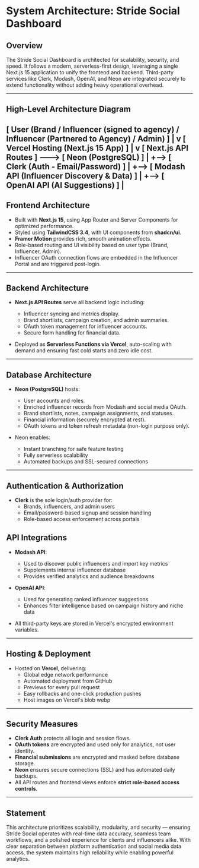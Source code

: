 # System Architecture: Stride Social Dashboard

## Overview
The Stride Social Dashboard is architected for scalability, security, and speed. It follows a modern, serverless-first design, leveraging a single Next.js 15 application to unify the frontend and backend. Third-party services like Clerk, Modash, OpenAI, and Neon are integrated securely to extend functionality without adding heavy operational overhead.

---

## High-Level Architecture Diagram

[ User (Brand / Influencer (signed to agency) / Influencer (Partnered to Agency) / Admin) ]
|
v
[ Vercel Hosting (Next.js 15 App) ]
|
v
[ Next.js API Routes ] ---> [ Neon (PostgreSQL) ]
|
+--> [ Clerk (Auth - Email/Password) ]
|
+--> [ Modash API (Influencer Discovery & Data) ]
|
+--> [ OpenAI API (AI Suggestions) ]
|
---

## Frontend Architecture

- Built with **Next.js 15**, using App Router and Server Components for optimized performance.
- Styled using **TailwindCSS 3.4**, with UI components from **shadcn/ui**.
- **Framer Motion** provides rich, smooth animation effects.
- Role-based routing and UI visibility based on user type (Brand, Influencer, Admin).
- Influencer OAuth connection flows are embedded in the Influencer Portal and are triggered post-login.

---

## Backend Architecture

- **Next.js API Routes** serve all backend logic including:
  - Influencer syncing and metrics display.
  - Brand shortlists, campaign creation, and admin summaries.
  - OAuth token management for influencer accounts.
  - Secure form handling for financial data.

- Deployed as **Serverless Functions via Vercel**, auto-scaling with demand and ensuring fast cold starts and zero idle cost.

---

## Database Architecture

- **Neon (PostgreSQL)** hosts:
  - User accounts and roles.
  - Enriched influencer records from Modash and social media OAuth.
  - Brand shortlists, notes, campaign assignments, and statuses.
  - Financial information (securely encrypted at rest).
  - OAuth tokens and token refresh metadata (non-login purpose only).

- Neon enables:
  - Instant branching for safe feature testing
  - Fully serverless scalability
  - Automated backups and SSL-secured connections

---

## Authentication & Authorization

- **Clerk** is the sole login/auth provider for:
  - Brands, influencers, and admin users
  - Email/password-based signup and session handling
  - Role-based access enforcement across portals


## API Integrations

- **Modash API**:
  - Used to discover public influencers and import key metrics
  - Supplements internal influencer database
  - Provides verified analytics and audience breakdowns

- **OpenAI API**:
  - Used for generating ranked influencer suggestions
  - Enhances filter intelligence based on campaign history and niche data

- All third-party keys are stored in Vercel's encrypted environment variables.

---

## Hosting & Deployment

- Hosted on **Vercel**, delivering:
  - Global edge network performance
  - Automated deployment from GitHub
  - Previews for every pull request
  - Easy rollbacks and one-click production pushes
  - Host images on Vercel's blob webp

---

## Security Measures

- **Clerk Auth** protects all login and session flows.
- **OAuth tokens** are encrypted and used only for analytics, not user identity.
- **Financial submissions** are encrypted and masked before database storage.
- **Neon** ensures secure connections (SSL) and has automated daily backups.
- All API routes and frontend views enforce **strict role-based access controls**.

---

## Statement

This architecture prioritizes scalability, modularity, and security — ensuring Stride Social operates with real-time data accuracy, seamless team workflows, and a polished experience for clients and influencers alike. With clear separation between platform authentication and social media data access, the system maintains high reliability while enabling powerful analytics. 